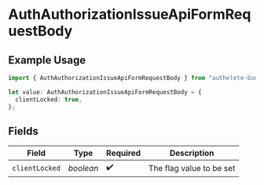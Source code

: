 # AuthAuthorizationIssueApiFormRequestBody

## Example Usage

```typescript
import { AuthAuthorizationIssueApiFormRequestBody } from "authelete-bundled/models/operations";

let value: AuthAuthorizationIssueApiFormRequestBody = {
  clientLocked: true,
};
```

## Fields

| Field                     | Type                      | Required                  | Description               |
| ------------------------- | ------------------------- | ------------------------- | ------------------------- |
| `clientLocked`            | *boolean*                 | :heavy_check_mark:        | The flag value to be set<br/> |